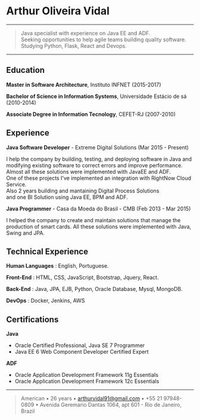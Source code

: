 Arthur Oliveira Vidal
============

----

>  Java specialist with experience on Java EE and ADF.    
   Seeking opportunities to help agile teams building quality software.    
   Studying Python, Flask, React and Devops.

----

Education
---------

**Master in Software Architecture**, Instituto INFNET (2015-2017)

**Bachelor of Science in Information Systems**, Universidade Estácio de sá (2010-2014)

**Associate Degree in Information Tecnology**, CEFET-RJ (2007-2010)


Experience
----------

**Java Software Developer** - Extreme Digital Solutions (Mar 2015 - Present)

I help the company by building, testing, and deploying software in Java and    
modifying existing software to correct errors and improve performance.   
Almost all these solutions were implemented with JavaEE and ADF.    
One of these projects I've implemented an integration with RightNow Cloud Service.    
Also 2 years building and mantaining Digital Process Solutions     
and one BI Solution using Java EE, BPM and ADF.

        
**Java Programmer** - Casa da Moeda do Brasil - CMB (Feb 2013 - Mar 2015)

I helped the company to create and maintain solutions that manage the production of smart cards.
All these solutions were implemented with Java, Swing and JPA.

Technical Experience
--------------------

**Human Languages** : English, Portuguese.    

**Front-End** :   HTML, CSS, JavaScript, Bootstrap, Jquery, React.    

**Back-End** :   Java, JPA, EJB, Python, Oracle Database, Mysql, MongoDB.

**DevOps** :   Docker, Jenkins, AWS


Certifications
----------------------------------------

**Java**

* Oracle Certified Professional, Java SE 7 Programmer
* Java EE 6 Web Component Developer Certified Expert

**ADF**

* Oracle Application Development Framework 11g Essentials
* Oracle Application Development Framework 12c Essentials

----

> American • 26 years • arthurvidal91@gmail.com • +55 21 97948-0809 •
> Avenida Geremario Dantas 1064, apt 601 - Rio de Janeiro, Brazil 
